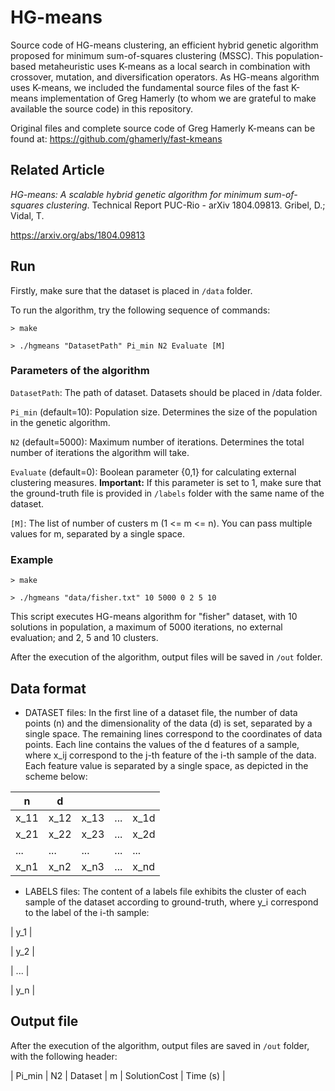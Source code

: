 # HG-means

Source code of HG-means clustering, an efficient hybrid genetic algorithm proposed for minimum sum-of-squares clustering (MSSC). This population-based metaheuristic uses K-means as a local search in combination with crossover, mutation, and diversification operators. As HG-means algorithm uses K-means, we included the fundamental source files of the fast K-means implementation of Greg Hamerly (to whom we are grateful to make available the source code) in this repository.

Original files and complete source code of Greg Hamerly K-means can be found at: https://github.com/ghamerly/fast-kmeans

## Related Article

*HG-means: A scalable hybrid genetic algorithm for minimum sum-of-squares clustering*. Technical Report PUC-Rio - arXiv 1804.09813. Gribel, D.; Vidal, T.

https://arxiv.org/abs/1804.09813

## Run

Firstly, make sure that the dataset is placed in `/data` folder.

To run the algorithm, try the following sequence of commands:

`> make`

`> ./hgmeans "DatasetPath" Pi_min N2 Evaluate [M]`

### Parameters of the algorithm

`DatasetPath`: The path of dataset. Datasets should be placed in /data folder.

`Pi_min` (default=10): Population size. Determines the size of the population in the genetic algorithm.

`N2` (default=5000): Maximum number of iterations. Determines the total number of iterations the algorithm will take.

`Evaluate` (default=0): Boolean parameter {0,1} for calculating external clustering measures. **Important:** If this parameter is set to 1, make sure that the ground-truth file is provided in `/labels` folder with the same name of the dataset.

`[M]`: The list of number of custers m (1 <= m <= n). You can pass multiple values for m, separated by a single space.

### Example

`> make`

`> ./hgmeans "data/fisher.txt" 10 5000 0 2 5 10`

This script executes HG-means algorithm for "fisher" dataset, with 10 solutions in population, a maximum of 5000 iterations, no external evaluation; and 2, 5 and 10 clusters.

After the execution of the algorithm, output files will be saved in `/out` folder.

## Data format

- DATASET files: In the first line of a dataset file, the number of data points (n) and the dimensionality of the data (d) is set, separated by a single space. The remaining lines correspond to the coordinates of data points. Each line contains the values of the d features of a sample, where x_ij correspond to the j-th feature of the i-th sample of the data. Each feature value is separated by a single space, as depicted in the scheme below:

| n    | d    |      |     |      |
|------|------|------|-----|------|
| x_11 | x_12 | x_13 | ... | x_1d |
| x_21 | x_22 | x_23 | ... | x_2d |
| ...  | ...  | ...  | ... | ...  |
| x_n1 | x_n2 | x_n3 | ... | x_nd |

- LABELS files: The content of a labels file exhibits the cluster of each sample of the dataset according to ground-truth, where y_i correspond to the label of the i-th sample:

| y_1 |

| y_2 |

| ... |

| y_n |

## Output file

After the execution of the algorithm, output files are saved in `/out` folder, with the following header:

| Pi_min | N2 | Dataset | m | SolutionCost | Time (s) |